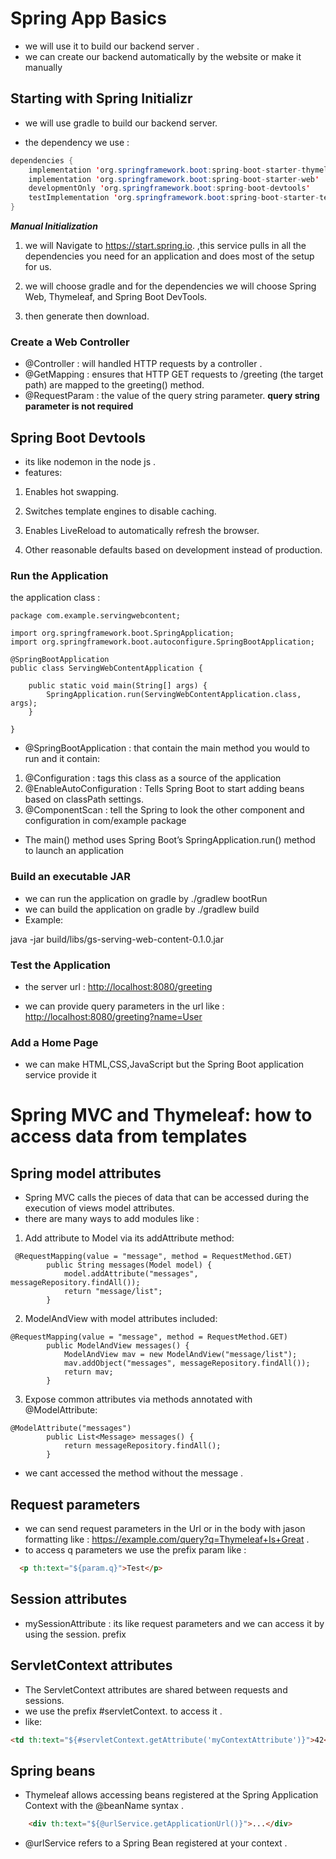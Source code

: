 # Spring App Basics

- we will use it to build our backend server .
- we can create our backend automatically by the website or make it manually  

## Starting with Spring Initializr

- we will use gradle to build our backend server.

- the dependency we use :

```Java
dependencies {
	implementation 'org.springframework.boot:spring-boot-starter-thymeleaf'
	implementation 'org.springframework.boot:spring-boot-starter-web'
	developmentOnly 'org.springframework.boot:spring-boot-devtools'
	testImplementation 'org.springframework.boot:spring-boot-starter-test'
}
```

***Manual Initialization***

1. we will Navigate to <https://start.spring.io>. ,this service pulls in all the dependencies you need for an application and does most of the setup for us.

2. we will choose gradle and for the dependencies we will choose Spring Web, Thymeleaf, and Spring Boot DevTools.

3. then generate then download.

### Create a Web Controller

- @Controller  : will handled  HTTP requests by a controller .
- @GetMapping : ensures that HTTP GET requests to /greeting (the target path) are mapped to the greeting() method.
- @RequestParam :  the value of the query string parameter.
**query string parameter is not required**

## Spring Boot Devtools

- its like nodemon in the node js .
- features:

1. Enables hot swapping.

2. Switches template engines to disable caching.

3. Enables LiveReload to automatically refresh the browser.

4. Other reasonable defaults based on development instead of production.

### Run the Application

the application class :

``` 
package com.example.servingwebcontent;

import org.springframework.boot.SpringApplication;
import org.springframework.boot.autoconfigure.SpringBootApplication;

@SpringBootApplication
public class ServingWebContentApplication {

    public static void main(String[] args) {
        SpringApplication.run(ServingWebContentApplication.class, args);
    }

}
```

- @SpringBootApplication : that contain the main method you would to run and it contain:

1. @Configuration : tags this class as a source of the application
2. @EnableAutoConfiguration : Tells Spring Boot to start adding beans based on classPath settings.
3. @ComponentScan : tell the Spring to look the other component and configuration in com/example package

- The main() method uses Spring Boot’s SpringApplication.run() method to launch an application

### Build an executable JAR

- we can run the application on gradle by ./gradlew bootRun
- we can build the application on gradle by ./gradlew build
- Example:

java -jar build/libs/gs-serving-web-content-0.1.0.jar

### Test the Application

- the server url : <http://localhost:8080/greeting>

- we can provide query parameters in the url like : <http://localhost:8080/greeting?name=User>

### Add a Home Page

- we can make HTML,CSS,JavaScript but the Spring Boot application service  provide it

# Spring MVC and Thymeleaf: how to access data from templates

## Spring model attributes

- Spring MVC calls the pieces of data that can be accessed during the execution of views model attributes.
- there are many ways to add modules like :

1. Add attribute to Model via its addAttribute method:

```
 @RequestMapping(value = "message", method = RequestMethod.GET)
        public String messages(Model model) {
            model.addAttribute("messages", messageRepository.findAll());
            return "message/list";
        }
```

2. ModelAndView with model attributes included:

```
@RequestMapping(value = "message", method = RequestMethod.GET)
        public ModelAndView messages() {
            ModelAndView mav = new ModelAndView("message/list");
            mav.addObject("messages", messageRepository.findAll());
            return mav;
        }
```

3. Expose common attributes via methods annotated with @ModelAttribute:

```
@ModelAttribute("messages")
        public List<Message> messages() {
            return messageRepository.findAll();
        }
```

- we cant accessed the method without the message .

## Request parameters

- we can send request parameters in the Url or in the body with jason formatting like :
 <https://example.com/query?q=Thymeleaf+Is+Great> .
- to access q parameters we use the prefix param like :

```HTML
  <p th:text="${param.q}">Test</p>
```

## Session attributes

- mySessionAttribute : its like request parameters and we can access it by using the session. prefix

## ServletContext attributes

- The ServletContext attributes are shared between requests and sessions.
- we use the prefix #servletContext.  to access it .
- like:

```HTML
<td th:text="${#servletContext.getAttribute('myContextAttribute')}">42</td>
```

## Spring beans

- Thymeleaf allows accessing beans registered at the Spring Application Context with the @beanName syntax .

```HTML
    <div th:text="${@urlService.getApplicationUrl()}">...</div> 
```

- @urlService refers to a Spring Bean registered at your context .
